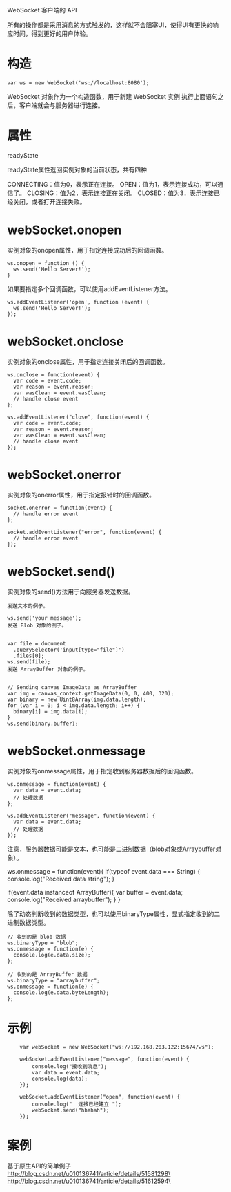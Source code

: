 


WebSocket 客户端的 API 


所有的操作都是采用消息的方式触发的，这样就不会阻塞UI，使得UI有更快的响应时间，得到更好的用户体验。


# 构造

```
var ws = new WebSocket('ws://localhost:8080');
```

WebSocket 对象作为一个构造函数，用于新建 WebSocket 实例
执行上面语句之后，客户端就会与服务器进行连接。

# 属性

readyState

readyState属性返回实例对象的当前状态，共有四种

CONNECTING：值为0，表示正在连接。
OPEN：值为1，表示连接成功，可以通信了。
CLOSING：值为2，表示连接正在关闭。
CLOSED：值为3，表示连接已经关闭，或者打开连接失败。


# webSocket.onopen

实例对象的onopen属性，用于指定连接成功后的回调函数。

```
ws.onopen = function () {
  ws.send('Hello Server!');
}
```

如果要指定多个回调函数，可以使用addEventListener方法。

```
ws.addEventListener('open', function (event) {
  ws.send('Hello Server!');
});
```

# webSocket.onclose


实例对象的onclose属性，用于指定连接关闭后的回调函数。

```
ws.onclose = function(event) {
  var code = event.code;
  var reason = event.reason;
  var wasClean = event.wasClean;
  // handle close event
};

ws.addEventListener("close", function(event) {
  var code = event.code;
  var reason = event.reason;
  var wasClean = event.wasClean;
  // handle close event
});
```

# webSocket.onerror

实例对象的onerror属性，用于指定报错时的回调函数。

```
socket.onerror = function(event) {
  // handle error event
};

socket.addEventListener("error", function(event) {
  // handle error event
});
```

# webSocket.send()


实例对象的send()方法用于向服务器发送数据。

```
发送文本的例子。

ws.send('your message');
发送 Blob 对象的例子。


var file = document
  .querySelector('input[type="file"]')
  .files[0];
ws.send(file);
发送 ArrayBuffer 对象的例子。


// Sending canvas ImageData as ArrayBuffer
var img = canvas_context.getImageData(0, 0, 400, 320);
var binary = new Uint8Array(img.data.length);
for (var i = 0; i < img.data.length; i++) {
  binary[i] = img.data[i];
}
ws.send(binary.buffer);
```

# webSocket.onmessage


实例对象的onmessage属性，用于指定收到服务器数据后的回调函数。

```
ws.onmessage = function(event) {
  var data = event.data;
  // 处理数据
};

ws.addEventListener("message", function(event) {
  var data = event.data;
  // 处理数据
});
```

注意，服务器数据可能是文本，也可能是二进制数据（blob对象或Arraybuffer对象）。

ws.onmessage = function(event){
  if(typeof event.data === String) {
    console.log("Received data string");
  }

  if(event.data instanceof ArrayBuffer){
    var buffer = event.data;
    console.log("Received arraybuffer");
  }
}

除了动态判断收到的数据类型，也可以使用binaryType属性，显式指定收到的二进制数据类型。

```
// 收到的是 blob 数据
ws.binaryType = "blob";
ws.onmessage = function(e) {
  console.log(e.data.size);
};

// 收到的是 ArrayBuffer 数据
ws.binaryType = "arraybuffer";
ws.onmessage = function(e) {
  console.log(e.data.byteLength);
};
```

# 示例

```
    var webSocket = new WebSocket("ws://192.168.203.122:15674/ws");

    webSocket.addEventListener("message", function(event) {
        console.log("接收到消息");
        var data = event.data;
        console.log(data);
    });

    webSocket.addEventListener("open", function(event) {
        console.log("  连接已经建立 ");
        webSocket.send("hhahah");
    });

```



# 案例

基于原生API的简单例子\
http://blog.csdn.net/u010136741/article/details/51581298\
http://blog.csdn.net/u010136741/article/details/51612594\

